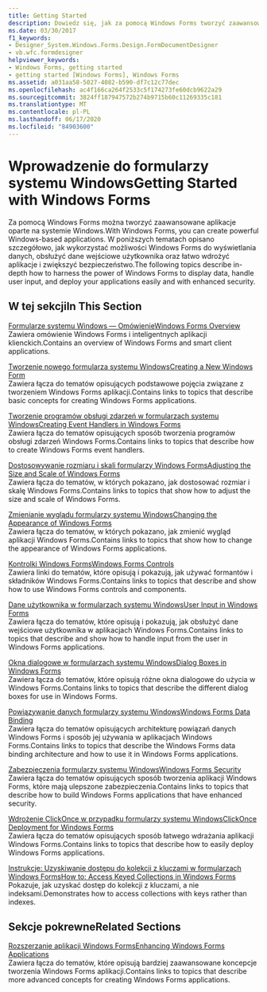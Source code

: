 ```yaml
---
title: Getting Started
description: Dowiedz się, jak za pomocą Windows Forms tworzyć zaawansowane aplikacje oparte na systemie Windows, które wyświetlają dane, obsługują wprowadzanie danych przez użytkownika i ułatwiają wdrażanie aplikacji.
ms.date: 03/30/2017
f1_keywords:
- Designer_System.Windows.Forms.Design.FormDocumentDesigner
- vb.wfc.formdesigner
helpviewer_keywords:
- Windows Forms, getting started
- getting started [Windows Forms], Windows Forms
ms.assetid: a031aa58-5027-4082-b590-df7c12c77dec
ms.openlocfilehash: ac4f166ca264f2533c5f174273fe60dcb9622a29
ms.sourcegitcommit: 3824ff187947572b274b9715b60c11269335c181
ms.translationtype: MT
ms.contentlocale: pl-PL
ms.lasthandoff: 06/17/2020
ms.locfileid: "84903600"
---
```

# <a name="getting-started-with-windows-forms"></a><span data-ttu-id="e8859-103">Wprowadzenie do formularzy systemu Windows</span><span class="sxs-lookup"><span data-stu-id="e8859-103">Getting Started with Windows Forms</span></span>
<span data-ttu-id="e8859-104">Za pomocą Windows Forms można tworzyć zaawansowane aplikacje oparte na systemie Windows.</span><span class="sxs-lookup"><span data-stu-id="e8859-104">With Windows Forms, you can create powerful Windows-based applications.</span></span> <span data-ttu-id="e8859-105">W poniższych tematach opisano szczegółowo, jak wykorzystać możliwości Windows Forms do wyświetlania danych, obsłużyć dane wejściowe użytkownika oraz łatwo wdrożyć aplikacje i zwiększyć bezpieczeństwo.</span><span class="sxs-lookup"><span data-stu-id="e8859-105">The following topics describe in-depth how to harness the power of Windows Forms to display data, handle user input, and deploy your applications easily and with enhanced security.</span></span>  
  
## <a name="in-this-section"></a><span data-ttu-id="e8859-106">W tej sekcji</span><span class="sxs-lookup"><span data-stu-id="e8859-106">In This Section</span></span>  
 [<span data-ttu-id="e8859-107">Formularze systemu Windows — Omówienie</span><span class="sxs-lookup"><span data-stu-id="e8859-107">Windows Forms Overview</span></span>](windows-forms-overview.md)  
 <span data-ttu-id="e8859-108">Zawiera omówienie Windows Forms i inteligentnych aplikacji klienckich.</span><span class="sxs-lookup"><span data-stu-id="e8859-108">Contains an overview of Windows Forms and smart client applications.</span></span>  
  
 [<span data-ttu-id="e8859-109">Tworzenie nowego formularza systemu Windows</span><span class="sxs-lookup"><span data-stu-id="e8859-109">Creating a New Windows Form</span></span>](creating-a-new-windows-form.md)  
 <span data-ttu-id="e8859-110">Zawiera łącza do tematów opisujących podstawowe pojęcia związane z tworzeniem Windows Forms aplikacji.</span><span class="sxs-lookup"><span data-stu-id="e8859-110">Contains links to topics that describe basic concepts for creating Windows Forms applications.</span></span>  
  
 [<span data-ttu-id="e8859-111">Tworzenie programów obsługi zdarzeń w formularzach systemu Windows</span><span class="sxs-lookup"><span data-stu-id="e8859-111">Creating Event Handlers in Windows Forms</span></span>](creating-event-handlers-in-windows-forms.md)  
 <span data-ttu-id="e8859-112">Zawiera łącza do tematów opisujących sposób tworzenia programów obsługi zdarzeń Windows Forms.</span><span class="sxs-lookup"><span data-stu-id="e8859-112">Contains links to topics that describe how to create Windows Forms event handlers.</span></span>  
  
 [<span data-ttu-id="e8859-113">Dostosowywanie rozmiaru i skali formularzy Windows Forms</span><span class="sxs-lookup"><span data-stu-id="e8859-113">Adjusting the Size and Scale of Windows Forms</span></span>](adjusting-the-size-and-scale-of-windows-forms.md)  
 <span data-ttu-id="e8859-114">Zawiera łącza do tematów, w których pokazano, jak dostosować rozmiar i skalę Windows Forms.</span><span class="sxs-lookup"><span data-stu-id="e8859-114">Contains links to topics that show how to adjust the size and scale of Windows Forms.</span></span>  
  
 [<span data-ttu-id="e8859-115">Zmienianie wyglądu formularzy systemu Windows</span><span class="sxs-lookup"><span data-stu-id="e8859-115">Changing the Appearance of Windows Forms</span></span>](changing-the-appearance-of-windows-forms.md)  
 <span data-ttu-id="e8859-116">Zawiera łącza do tematów, w których pokazano, jak zmienić wygląd aplikacji Windows Forms.</span><span class="sxs-lookup"><span data-stu-id="e8859-116">Contains links to topics that show how to change the appearance of Windows Forms applications.</span></span>  
  
 [<span data-ttu-id="e8859-117">Kontrolki Windows Forms</span><span class="sxs-lookup"><span data-stu-id="e8859-117">Windows Forms Controls</span></span>](./controls/index.md)  
 <span data-ttu-id="e8859-118">Zawiera linki do tematów, które opisują i pokazują, jak używać formantów i składników Windows Forms.</span><span class="sxs-lookup"><span data-stu-id="e8859-118">Contains links to topics that describe and show how to use Windows Forms controls and components.</span></span>  
  
 [<span data-ttu-id="e8859-119">Dane użytkownika w formularzach systemu Windows</span><span class="sxs-lookup"><span data-stu-id="e8859-119">User Input in Windows Forms</span></span>](user-input-in-windows-forms.md)  
 <span data-ttu-id="e8859-120">Zawiera łącza do tematów, które opisują i pokazują, jak obsłużyć dane wejściowe użytkownika w aplikacjach Windows Forms.</span><span class="sxs-lookup"><span data-stu-id="e8859-120">Contains links to topics that describe and show how to handle input from the user in Windows Forms applications.</span></span>  
  
 [<span data-ttu-id="e8859-121">Okna dialogowe w formularzach systemu Windows</span><span class="sxs-lookup"><span data-stu-id="e8859-121">Dialog Boxes in Windows Forms</span></span>](dialog-boxes-in-windows-forms.md)  
 <span data-ttu-id="e8859-122">Zawiera łącza do tematów, które opisują różne okna dialogowe do użycia w Windows Forms.</span><span class="sxs-lookup"><span data-stu-id="e8859-122">Contains links to topics that describe the different dialog boxes for use in Windows Forms.</span></span>  
  
 [<span data-ttu-id="e8859-123">Powiązywanie danych formularzy systemu Windows</span><span class="sxs-lookup"><span data-stu-id="e8859-123">Windows Forms Data Binding</span></span>](windows-forms-data-binding.md)  
 <span data-ttu-id="e8859-124">Zawiera łącza do tematów opisujących architekturę powiązań danych Windows Forms i sposób jej używania w aplikacjach Windows Forms.</span><span class="sxs-lookup"><span data-stu-id="e8859-124">Contains links to topics that describe the Windows Forms data binding architecture and how to use it in Windows Forms applications.</span></span>  
  
 [<span data-ttu-id="e8859-125">Zabezpieczenia formularzy systemu Windows</span><span class="sxs-lookup"><span data-stu-id="e8859-125">Windows Forms Security</span></span>](windows-forms-security.md)  
 <span data-ttu-id="e8859-126">Zawiera łącza do tematów opisujących sposób tworzenia aplikacji Windows Forms, które mają ulepszone zabezpieczenia.</span><span class="sxs-lookup"><span data-stu-id="e8859-126">Contains links to topics that describe how to build Windows Forms applications that have enhanced security.</span></span>  
  
 [<span data-ttu-id="e8859-127">Wdrożenie ClickOnce w przypadku formularzy systemu Windows</span><span class="sxs-lookup"><span data-stu-id="e8859-127">ClickOnce Deployment for Windows Forms</span></span>](clickonce-deployment-for-windows-forms.md)  
 <span data-ttu-id="e8859-128">Zawiera łącza do tematów opisujących sposób łatwego wdrażania aplikacji Windows Forms.</span><span class="sxs-lookup"><span data-stu-id="e8859-128">Contains links to topics that describe how to easily deploy Windows Forms applications.</span></span>  
  
 [<span data-ttu-id="e8859-129">Instrukcje: Uzyskiwanie dostępu do kolekcji z kluczami w formularzach Windows Forms</span><span class="sxs-lookup"><span data-stu-id="e8859-129">How to: Access Keyed Collections in Windows Forms</span></span>](how-to-access-keyed-collections-in-windows-forms.md)  
 <span data-ttu-id="e8859-130">Pokazuje, jak uzyskać dostęp do kolekcji z kluczami, a nie indeksami.</span><span class="sxs-lookup"><span data-stu-id="e8859-130">Demonstrates how to access collections with keys rather than indexes.</span></span>  
  
## <a name="related-sections"></a><span data-ttu-id="e8859-131">Sekcje pokrewne</span><span class="sxs-lookup"><span data-stu-id="e8859-131">Related Sections</span></span>  
 [<span data-ttu-id="e8859-132">Rozszerzanie aplikacji Windows Forms</span><span class="sxs-lookup"><span data-stu-id="e8859-132">Enhancing Windows Forms Applications</span></span>](./advanced/index.md)  
 <span data-ttu-id="e8859-133">Zawiera łącza do tematów, które opisują bardziej zaawansowane koncepcje tworzenia Windows Forms aplikacji.</span><span class="sxs-lookup"><span data-stu-id="e8859-133">Contains links to topics that describe more advanced concepts for creating Windows Forms applications.</span></span>
